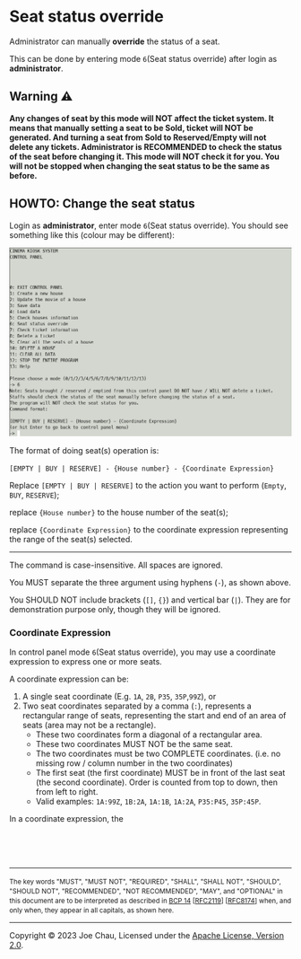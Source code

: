 # Seat status override

Administrator can manually **override** the status of a seat.

This can be done by entering mode `6`(Seat status override) 
after login as **administrator**. 

## Warning ⚠️
<b>
Any changes of seat by this mode will NOT affect the ticket system.
It means that manually setting a seat to be Sold, ticket will NOT be generated.
And turning a seat from Sold to Reserved/Empty will not delete any tickets.
Administrator is RECOMMENDED to check the status of the seat before changing it.
This mode will NOT check it for you. You will not be stopped when changing 
the seat status to be the same as before.
</b>


## HOWTO: Change the seat status

Login as **administrator**, enter mode `6`(Seat status override).
You should see something like this (colour may be different):

![Screenshot of mode 6](../images/docs/control_panel_mode_6.png)


The format of doing seat(s) operation is:

`[EMPTY | BUY | RESERVE] - {House number} - {Coordinate Expression}`

Replace `[EMPTY | BUY | RESERVE]` to the action you want to perform 
(`Empty`, `BUY`, `RESERVE`);

replace `{House number}` to the house number of the seat(s);

replace `{Coordinate Expression}` to the coordinate expression
representing the range of the seat(s) selected.

---

The command is case-insensitive. All spaces are ignored.

You MUST separate the three argument using hyphens (`-`),
as shown above.

You SHOULD NOT include brackets (`[]`, `{}`) and vertical bar (`|`).
They are for demonstration purpose only, though they will be ignored.

### Coordinate Expression
In control panel mode `6`(Seat status override),
you may use a coordinate expression to express one or more seats.

A coordinate expression can be:
1. A single seat coordinate (E.g. `1A`, `2B`, `P35`, `35P`,`99Z`), or
2. Two seat coordinates separated by a comma (`:`), 
represents a rectangular range of seats,
   representing the start and end of an area of seats (area may not be a rectangle).
   - These two coordinates form a diagonal of a rectangular area.
   - These two coordinates MUST NOT be the same seat.
   - The two coordinates must be two COMPLETE coordinates.
   (i.e. no missing row / column number in the two coordinates)
   - The first seat (the first coordinate) MUST be in front of the last seat (the second coordinate). 
   Order is counted from top to down, then from left to right.
   - Valid examples: `1A:99Z`, `1B:2A`, `1A:1B`, `1A:2A`, `P35:P45`, `35P:45P`.

In a coordinate expression, the 


<br/><br/><br/>

---
<small>
The key words "MUST", "MUST NOT", "REQUIRED", "SHALL", "SHALL
NOT", "SHOULD", "SHOULD NOT", "RECOMMENDED", "NOT RECOMMENDED",
"MAY", and "OPTIONAL" in this document are to be interpreted as
described in 
<a href="https://www.rfc-editor.org/bcp/bcp14" target="_blank">BCP 14</a>
[<a href="https://www.rfc-editor.org/rfc/rfc2119" target="_blank">RFC2119</a>]
[<a href="https://www.rfc-editor.org/rfc/rfc8174" target="_blank">RFC8174</a>]
when, and only when, they
appear in all capitals, as shown here.
</small>

---

Copyright © 2023 Joe Chau, Licensed under the 
<a href="https://www.apache.org/licenses/LICENSE-2.0" target="_blank">Apache License, Version 2.0</a>.
